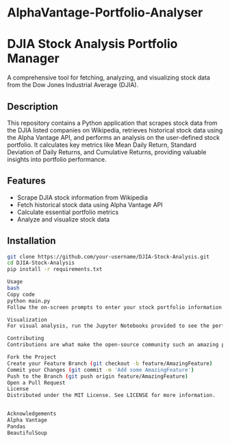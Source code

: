 # AlphaVantage-Portfolio-Analyser

# DJIA Stock Analysis Portfolio Manager

A comprehensive tool for fetching, analyzing, and visualizing stock data from the Dow Jones Industrial Average (DJIA).

## Description

This repository contains a Python application that scrapes stock data from the DJIA listed companies on Wikipedia, retrieves historical stock data using the Alpha Vantage API, and performs an analysis on the user-defined stock portfolio. It calculates key metrics like Mean Daily Return, Standard Deviation of Daily Returns, and Cumulative Returns, providing valuable insights into portfolio performance.

## Features

- Scrape DJIA stock information from Wikipedia
- Fetch historical stock data using Alpha Vantage API
- Calculate essential portfolio metrics
- Analyze and visualize stock data

## Installation

```bash
git clone https://github.com/your-username/DJIA-Stock-Analysis.git
cd DJIA-Stock-Analysis
pip install -r requirements.txt

Usage
bash
Copy code
python main.py
Follow the on-screen prompts to enter your stock portfolio information.

Visualization
For visual analysis, run the Jupyter Notebooks provided to see the performance metrics and trends.

Contributing
Contributions are what make the open-source community such an amazing place to learn, inspire, and create. Any contributions you make are greatly appreciated.

Fork the Project
Create your Feature Branch (git checkout -b feature/AmazingFeature)
Commit your Changes (git commit -m 'Add some AmazingFeature')
Push to the Branch (git push origin feature/AmazingFeature)
Open a Pull Request
License
Distributed under the MIT License. See LICENSE for more information.


Acknowledgements
Alpha Vantage
Pandas
BeautifulSoup
